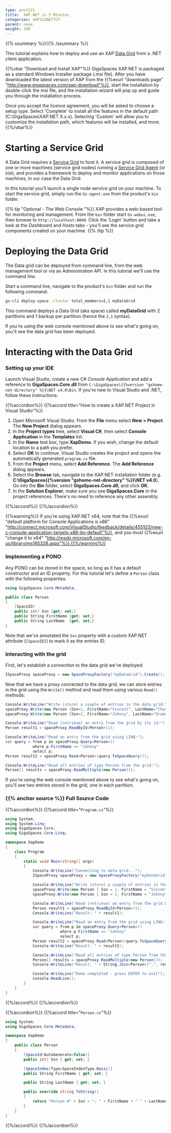 ```yaml
---
type: post121
title:  XAP.NET in 5 Minutes
categories: XAP121NETTUT
parent: none
weight: 100
---
```


{{% ssummary  %}}{{% /ssummary %}}



This tutorial explains how to deploy and use an XAP [Data Grid](/product_overview/the-in-memory-data-grid.html) from a .NET client application.



{{%vbar "Download and Install XAP"%}}
GigaSpaces XAP.NET is packaged as a standard Windows Installer package (.msi file). After you have downloaded the latest version of XAP from the {{%exurl "downloads page" "http://www.gigaspaces.com/xap-download"%}}, start the installation by double-click the msi file, and the installation wizard will pop up and guide you through the installation process.

Once you accept the licence agreement, you will be asked to choose a setup type. Select 'Complete' to install all the features in the default path (C:\GigaSpaces\XAP.NET X.x.x). Selecting 'Custom' will allow you to customize the installation path, which features will be installed, and more.
{{%/vbar%}}

# Starting a Service Grid

A Data Grid requires a [Service Grid](/product_overview/service-grid.html) to host it. A service grid is composed of one or more machines (service grid nodes) running a [Service Grid Agent](/product_overview/service-grid.html#gsa) (or `GSA`), and provides a framework to deploy and monitor applications on those machines, in our case the Data Grid.

In this tutorial you'll launch a single node service grid on your machine. To start the service grid, simply run the `Gs-agent.exe` from the product's `bin` folder.

{{% tip "Optional - The Web Console "%}}
XAP provides a web-based tool for monitoring and management. From the `bin` folder start `Gs-webui.exe`, then browse to `http://localhost:8099`. Click the 'Login' button and take a look at the *Dashboard* and *Hosts* tabs - you'll see the service grid components created on your machine.
{{% /tip %}}

# Deploying the Data Grid

The Data grid can be deployed from command line, from the web management tool or via an Administration API. In this tutorial we'll use the command line.

Start a command line, navigate to the product's `bin` folder and run the following command:


```bash
gs-cli deploy-space -cluster total_members=2,1 myDataGrid
```
  
This command deploys a Data Grid (aka space) called **myDataGrid** with 2 partitions and 1 backup per partition (hence the `2,1` syntax). 

If you're using the web console mentioned above to see what's going on, you'll see the data grid has been deployed.
 

# Interacting with the Data Grid


### Setting up your IDE

Launch Visual Studio, create a new C# *Console Application* and add a reference to **GigaSpaces.Core.dll** from `C:\GigaSpaces\{{%version "gshome-net-directory" %}}\NET v4.0\Bin`. If you're new to Visual Studio and .NET, follow these instructions:

{{%accordion%}}
{{%accord title="How to create a XAP.NET Project in Visual Studio"%}}
1. Open Microsoft Visual Studio. From the **File** menu select **New > Project**. The **New Project** dialog appears.
2. In the **Project types** tree, select **Visual C#**, then select **Console Application** in the **Templates** list.
3. In the **Name** test box, type **XapDemo**. If you wish, change the default location to a path you prefer.
4. Select **OK** to continue. Visual Studio creates the project and opens the automatically generated `program.cs` file.
5. From the **Project** menu, select **Add Reference**. The **Add Reference** dialog appears.
6. Select the **Browse** tab, navigate to the XAP.NET installation folder (e.g. **C:\GigaSpaces\{{%version "gshome-net-directory" %}}\NET v4.0**). Go into the **Bin** folder, select **GigaSpaces.Core.dll**, and click **OK**.
7. In the **Solution Explorer**, make sure you see **GigaSpaces.Core** in the project references. There's no need to reference any other assembly.

{{%/accord%}}
{{%/accordion%}}

{{%warning%}} If you're using XAP.NET x64, note that the {{%exurl "default platform for Console Applications is x86" "http://connect.microsoft.com/VisualStudio/feedback/details/455103/new-c-console-application-targets-x86-by-default"%}}, and you must {{%exurl "change it to x64" "http://msdn.microsoft.com/en-us/library/ms185328.aspx"%}}.{{%/warning%}}

### Implementing a PONO

Any PONO can be stored in the space, so long as it has a default constructor and an ID property. For this tutorial let's define a `Person` class with the following properties:


```csharp
using GigaSpaces.Core.Metadata;

public class Person
{
    [SpaceID]
    public int? Ssn {get; set;}
    public String FirstName {get; set;}
    public String LastName  {get; set;}
}
```

Note that we've annotated the `Ssn` property with a custom XAP.NET attribute (`[SpaceID]`) to mark it as the entries ID.

### Interacting with the grid

First, let's establish a connection to the data grid we've deployed: 


```csharp
ISpaceProxy spaceProxy = new SpaceProxyFactory("myDataGrid").Create();
```

Now that we have a proxy connected to the data grid, we can store entries in the grid using the `Write()` method and read them using various `Read()` methods:


```csharp
Console.WriteLine("Write (store) a couple of entries in the data grid:");
spaceProxy.Write(new Person {Ssn=1, FirstName="Vincent", LastName="Chase"});
spaceProxy.Write(new Person {Ssn=2, FirstName="Johnny", LastName="Drama"});

Console.WriteLine("Read (retrieve) an entry from the grid by its id:");
Person result1 = spaceProxy.ReadById<Person>(1);

Console.WriteLine("Read an entry from the grid using LINQ:");
var query = from p in spaceProxy.Query<Person>()
            where p.FirstName == "Johnny"
            select p;
Person result2 = spaceProxy.Read<Person>(query.ToSpaceQuery());

Console.WriteLine("Read all entries of type Person from the grid:");
Person[] results = spaceProxy.ReadMultiple(new Person());
```

If you're using the web console mentioned above to see what's going on, you'll see two entries stored in the grid, one in each partition.

### {{% anchor source %}} Full Source Code

{{%accordion%}}
{{%accord title="`Program.cs`"%}}

```csharp
using System;
using System.Linq;
using GigaSpaces.Core;
using GigaSpaces.Core.Linq;

namespace XapDemo
{
    class Program
    {
        static void Main(string[] args)
        {
            Console.WriteLine("Connecting to data grid...");
            ISpaceProxy spaceProxy = new SpaceProxyFactory("myDataGrid").Create();

            Console.WriteLine("Write (store) a couple of entries in the data grid:");
            spaceProxy.Write(new Person { Ssn = 1, FirstName = "Vincent", LastName = "Chase" });
            spaceProxy.Write(new Person { Ssn = 2, FirstName = "Johnny", LastName = "Drama" });

            Console.WriteLine("Read (retrieve) an entry from the grid by its id:");
            Person result1 = spaceProxy.ReadById<Person>(1);
            Console.WriteLine("Result: " + result1);

            Console.WriteLine("Read an entry from the grid using LINQ:");
            var query = from p in spaceProxy.Query<Person>()
                        where p.FirstName == "Johnny"
                        select p;
            Person result2 = spaceProxy.Read<Person>(query.ToSpaceQuery());
            Console.WriteLine("Result: " + result2);

            Console.WriteLine("Read all entries of type Person from the grid:");
            Person[] results = spaceProxy.ReadMultiple(new Person());
            Console.WriteLine("Result: " + String.Join<Person>(",", results));

            Console.WriteLine("Demo completed - press ENTER to exit");
            Console.ReadLine();
        }
    }
}
```
{{%/accord%}}
{{%/accordion%}}

{{%accordion%}}
{{%accord title="`Person.cs`"%}}


```csharp
using System;
using GigaSpaces.Core.Metadata;

namespace XapDemo
{
    public class Person
    {
        [SpaceId(AutoGenerate=false)]
        public int? Ssn { get; set; }

        [SpaceIndex(Type=SpaceIndexType.Basic)]
        public String FirstName { get; set; }

        public String LastName { get; set; }

        public override string ToString()
        {
            return "Person #" + Ssn + ": " + FirstName + " " + LastName;
        }
    }
}
```
{{%/accord%}}
{{%/accordion%}}

